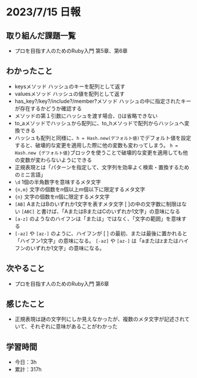 # 2023/7/15 日報
## 取り組んだ課題一覧
- プロを目指す人のためのRuby入門 第5章、第6章

## わかったこと
- keysメソッド
  ハッシュのキーを配列として返す
- valuesメソッド
  ハッシュの値を配列として返す
- has_key?/key?/include?/member?メソッド
  ハッシュの中に指定されたキーが存在するかどうか確認する
- メソッドの第１引数にハッシュを渡す場合、()は省略できない
- to_aメソッドでハッシュから配列に、to_hメソっドで配列からハッシュへ変換できる
- ハッシュも配列と同様に、`h = Hash.new(デフォルト値)`でデフォルト値を設定すると、破壊的な変更を適用した際に他の変数も変わってしまう。
  `h = Hash.new {デフォルト値}`ブロックを使うことで破壊的な変更を適用しても他の変数が変わらないようにできる
- 正規表現とは「パターンを指定して、文字列を効率よく検索・置換するためのミニ言語」
- `\d`
  1個の半角数字を意味するメタ文字
- `{n,m}`
  文字の個数をn個以上m個以下に限定するメタ文字
- `{n}`
  文字の個数をn個に限定するメタ文字
- `[AB]`
  AまたはBのいずれか1文字を表すメタ文字
  [ ]の中の文字数に制限はない
  `[ABC]` と書けば、「AまたはBまたはCのいずれか1文字」の意味になる
- `[a-z]` のようなのハイフンは「または」ではなく、「文字の範囲」を意味する
- `[-az]` や `[az-]` のように、ハイフンが [ ] の最初、または最後に置かれると「ハイフン1文字」の意味になる。
  `[-az]` や `[az-]` は「aまたはzまたはハイフンのいずれか1文字」の意味になる。
  
## 次やること
- プロを目指す人のためのRuby入門 第6章

## 感じたこと
- 正規表現は謎の文字列にしか見えなかったが、複数のメタ文字が記述されていて、それぞれに意味があることがわかった
  
## 学習時間
- 今日：3h
- 累計：317h
